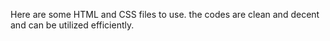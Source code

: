 Here are some HTML and CSS files to use. the codes are clean and decent and can be utilized efficiently.

